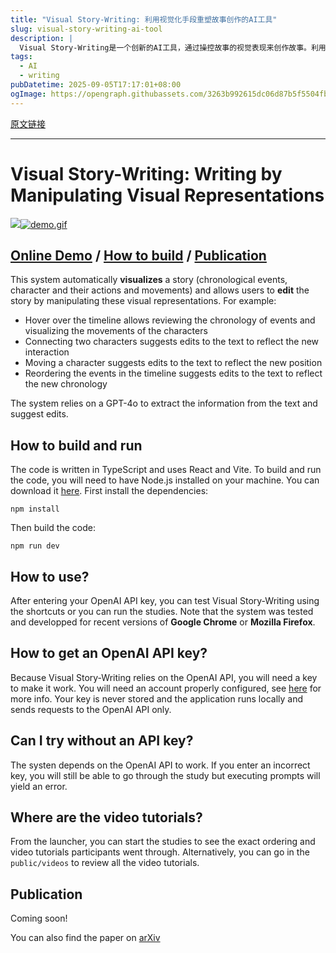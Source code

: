 ```yaml
---
title: "Visual Story-Writing: 利用视觉化手段重塑故事创作的AI工具"
slug: visual-story-writing-ai-tool
description: |
  Visual Story-Writing是一个创新的AI工具，通过操控故事的视觉表现来创作故事。利用GPT-4o，它能够自动化可视化故事情节、角色及其动作，用户可通过动态操作迅速编辑文本，以重塑故事的构架和细节。
tags: 
  - AI
  - writing
pubDatetime: 2025-09-05T17:17:01+08:00
ogImage: https://opengraph.githubassets.com/3263b992615dc06d87b5f5504fbf6f81d506ab93631f4f93c684c33b72a70d64/m-damien/VisualStoryWriting
---
```


[原文链接](https://github.com/m-damien/VisualStoryWriting?tab=readme-ov-file)

---

# Visual Story-Writing: Writing by Manipulating Visual Representations

[](#visual-story-writing-writing-by-manipulating-visual-representations)

[![](/m-damien/VisualStoryWriting/raw/main/demo.gif)](https://github.com/m-damien/VisualStoryWriting/blob/main/demo.gif)[![demo.gif](https://github.com/m-damien/VisualStoryWriting/raw/main/demo.gif) ](https://github.com/m-damien/VisualStoryWriting/blob/main/demo.gif)     [](https://github.com/m-damien/VisualStoryWriting/blob/main/demo.gif)

## [Online Demo](https://damienmasson.com/VisualStoryWriting) / [How to build](#how-to-build-and-run) / [Publication](#publication)

[](#online-demo--how-to-build--publication)

This system automatically **visualizes** a story (chronological events, character and their actions and movements) and allows users to **edit** the story by manipulating these visual representations. For example:

* Hover over the timeline allows reviewing the chronology of events and visualizing the movements of the characters
* Connecting two characters suggests edits to the text to reflect the new interaction
* Moving a character suggests edits to the text to reflect the new position
* Reordering the events in the timeline suggests edits to the text to reflect the new chronology

The system relies on a GPT-4o to extract the information from the text and suggest edits.

## How to build and run

[](#how-to-build-and-run)

The code is written in TypeScript and uses React and Vite. To build and run the code, you will need to have Node.js installed on your machine. You can download it [here](https://nodejs.org/en/download/). First install the dependencies:

```
npm install
```

Then build the code:

```
npm run dev
```

## How to use?

[](#how-to-use)

After entering your OpenAI API key, you can test Visual Story-Writing using the shortcuts or you can run the studies. Note that the system was tested and developped for recent versions of **Google Chrome** or **Mozilla Firefox**.

## How to get an OpenAI API key?

[](#how-to-get-an-openai-api-key)

Because Visual Story-Writing relies on the OpenAI API, you will need a key to make it work. You will need an account properly configured, see [here](https://platform.openai.com/account/api-keys) for more info. Your key is never stored and the application runs locally and sends requests to the OpenAI API only.

## Can I try without an API key?

[](#can-i-try-without-an-api-key)

The systen depends on the OpenAI API to work. If you enter an incorrect key, you will still be able to go through the study but executing prompts will yield an error.

## Where are the video tutorials?

[](#where-are-the-video-tutorials)

From the launcher, you can start the studies to see the exact ordering and video tutorials participants went through. Alternatively, you can go in the `public/videos` to review all the video tutorials.

## Publication

[](#publication)

Coming soon!

You can also find the paper on [arXiv](https://arxiv.org/abs/2410.07486)


